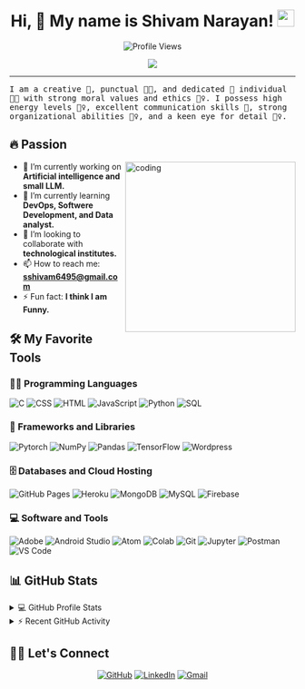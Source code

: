 <h1 align="center">
  Hi, 👋 My name is Shivam Narayan!
  <img src="https://media.giphy.com/media/hvRJCLFzcasrR4ia7z/giphy.gif" width="30">
</h1>

<p align="center">
  <img src="https://komarev.com/ghpvc/?username=shivamnarayan&label=Profile%20Views&color=#42FFF7FF&style=flat" alt="Profile Views"/>
</p>

<p align="center">
  <a href="https://github.com/DenverCoder1/readme-typing-svg">
    <img src="https://readme-typing-svg.herokuapp.com?lines=Information+Science+Engineering+Graduate+Student;Problem+Solving+Web+Developer;DS%20|%20AI%20|%20ML%20Enthusiast;Always%20learning%20new%20technology&center=true&width=600&height=45">
  </a>
</p>

<hr/>

<samp>
I am a creative 🎡, punctual 👩‍🎓, and dedicated 🎯 individual 👩‍💻 with strong moral values and ethics 🙇‍♀️. I possess high energy levels 🤹‍♀️, excellent communication skills 👐, strong organizational abilities 👮‍♀️, and a keen eye for detail 🕵️‍♀️.
</samp>

## 🔥 Passion
<img align="right" alt="coding" width="300" src="https://media3.giphy.com/media/v1.Y2lkPTc5MGI3NjExbnl6eDFubTlkcmUwNGJ5bHZzeXVhNTE1bTBhdDdlYTlsbjdyNG9scCZlcD12MV9pbnRlcm5hbF9naWZfYnlfaWQmY3Q9cw/WSBeyxvC1jH496xQGA/giphy.webp" style="max-width: 100%;">

- 🔭 I’m currently working on **Artificial intelligence and small LLM.**
- 🌱 I’m currently learning **DevOps, Softwere Development, and Data analyst.**
- 👯 I’m looking to collaborate with **technological institutes.**
- 📫 How to reach me: **sshivam6495@gmail.com**
- ⚡ Fun fact: **I think I am Funny.**

## 🛠️ My Favorite Tools

### 👨‍💻 Programming Languages
<p>
  <img alt="C" src="https://img.shields.io/badge/C-%232370ED.svg?logo=c&logoColor=white">
  <img alt="CSS" src="https://img.shields.io/badge/CSS-%231572B6.svg?logo=css3&logoColor=white">
  <img alt="HTML" src="https://img.shields.io/badge/HTML-%23E34F26.svg?logo=html5&logoColor=white">
  <img alt="JavaScript" src="https://img.shields.io/badge/JavaScript-%23F7DF1E.svg?logo=javascript&logoColor=black">
  <img alt="Python" src="https://img.shields.io/badge/Python-%2314354C.svg?logo=python&logoColor=white">
  <img alt="SQL" src="https://img.shields.io/badge/SQL-%23025E8C.svg?logo=amazon-dynamodb&logoColor=white">
</p>

### 🧰 Frameworks and Libraries
<p>
  <img alt="Pytorch" src="https://img.shields.io/badge/PyTorch-%23EE4C2C.svg?logo=pytorch&logoColor=white">
  <img alt="NumPy" src="https://img.shields.io/badge/Numpy-%23013243.svg?logo=numpy&logoColor=white">
  <img alt="Pandas" src="https://img.shields.io/badge/Pandas-%23150458.svg?logo=pandas&logoColor=white">
  <img alt="TensorFlow" src="https://img.shields.io/badge/TensorFlow-%23FF6F00.svg?logo=TensorFlow&logoColor=white">
  <img alt="Wordpress" src="https://img.shields.io/badge/Wordpress-21759B?logo=wordpress&logoColor=white">
</p>

### 🗄️ Databases and Cloud Hosting
<p>
  <img alt="GitHub Pages" src="https://img.shields.io/badge/GitHub%20Pages-%23327FC7.svg?logo=github&logoColor=white">
  <img alt="Heroku" src="https://img.shields.io/badge/Heroku-%23430098.svg?logo=heroku&logoColor=white">
  <img alt="MongoDB" src="https://img.shields.io/badge/MongoDB-%234ea94b.svg?logo=mongodb&logoColor=white">
  <img alt="MySQL" src="https://img.shields.io/badge/MySQL-%2300f.svg?logo=mysql&logoColor=white">
  <img alt="Firebase" src="https://img.shields.io/badge/Firebase-%23316192.svg?logo=firebase&logoColor=white">
</p>

### 💻 Software and Tools
<p>
  <img alt="Adobe" src="https://img.shields.io/badge/Adobe-%23FF0000.svg?logo=adobe&logoColor=white">
  <img alt="Android Studio" src="https://img.shields.io/badge/Android%20Studio-008678.svg?logo=android-studio&logoColor=white">
  <img alt="Atom" src="https://img.shields.io/badge/Atom-3DDC84?logo=atom&logoColor=white">
  <img alt="Colab" src="https://img.shields.io/badge/Colab-00b56a.svg?logo=google-colab&logoColor=white">
  <img alt="Git" src="https://img.shields.io/badge/Git-%23F05033.svg?logo=git&logoColor=white">
  <img alt="Jupyter" src="https://img.shields.io/badge/Jupyter-%23F37626.svg?logo=Jupyter&logoColor=white">
  <img alt="Postman" src="https://img.shields.io/badge/Postman-FF6C37?logo=postman&logoColor=white">
  <img alt="VS Code" src="https://img.shields.io/badge/VS%20Code-0078d7.svg?logo=visual-studio-code&logoColor=white">
</p>

## 📊 GitHub Stats
<details> 
  <summary>💻 GitHub Profile Stats</summary>
  <br>
  <img alt="Shivam's GitHub Stats" src="https://github-readme-stats.vercel.app/api?username=shivamnarayan&show_icons=true&count_private=true&theme=react&hide_border=true&bg_color=1F222E&title_color=F85D7F&icon_color=F8D866">
  <img alt="Shivam's Top Languages" src="https://github-readme-stats.vercel.app/api/top-langs/?username=shivamnarayan&langs_count=8&layout=compact&theme=react&hide_border=true&bg_color=1F222E&title_color=F85D7F&icon_color=F8D866">
</details>

<details>
  <summary>⚡ Recent GitHub Activity</summary>
  <br>
  <img alt="Shivam's GitHub Streak" src="https://github-readme-streak-stats.herokuapp.com/?user=shivamnarayan&theme=react">
</details>

## 🙋‍♀️ Let's Connect
<p align="center">
  <a href="https://github.com/Shivam-Narayan" target="_blank"><img src="https://img.icons8.com/bubbles/50/000000/github.png" alt="GitHub"/></a>
  <a href="https://www.linkedin.com/in/shivam-narayan-6885161bb" target="_blank"><img src="https://img.icons8.com/bubbles/50/000000/linkedin.png" alt="LinkedIn"/></a>
  <a href="mailto:sshivam6495@gmail.com" target="_blank"><img src="https://img.icons8.com/bubbles/50/000000/gmail.png" alt="Gmail"/></a>
</p>
